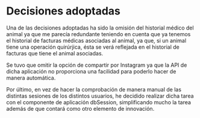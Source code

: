 # Decisiones adoptadas

Una de las decisiones adoptadas ha sido la omisión del historial médico del animal ya que me parecía redundante teniendo en cuenta que ya tenemos el historial de facturas médicas asociadas al animal, ya que, si un animal tiene una operación quirúrjica, ésta se verá reflejada en el historial de facturas que tiene el animal asociadas.

Se tuvo que omitir la opción de compartir por Instagram ya que la API de dicha aplicación no proporciona una facilidad para poderlo hacer de manera automática.

Por último, en vez de hacer la comprobación de manera manual de las distintas sesiones de los distintos usuarios, he decidido realizar dicha tarea con el componente de aplicación dbSession, simplificando mucho la tarea además de que contará como otro elemento de innovación.
